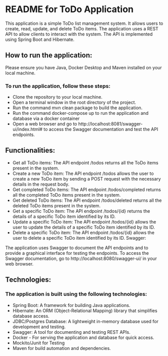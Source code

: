 # README for ToDo Application

This application is a simple ToDo list management system. It allows users to create, read, update, and delete ToDo
items. The application uses a REST API to allow clients to interact with the system. The API is implemented using Spring
Boot and Hibernate.

## How to run the application:

Please ensure you have Java, Docker Desktop and Maven installed on your local machine.

### To run the application, follow these steps:

- Clone the repository to your local machine.
- Open a terminal window in the root directory of the project.
- Run the command mvn clean package to build the application.
- Run the command docker-compose up to run the application and database via a docker container
- Open a web browser and go to http://localhost:8081/swagger-ui/index.html# to access the Swagger documentation and test
  the API endpoints.

## Functionalities:

- Get all ToDo items: The API endpoint /todos returns all the ToDo items present in the system.
- Create a new ToDo item: The API endpoint /todos allows the user to create a new ToDo item by sending a POST request
  with the necessary details in the request body.
- Get completed ToDo items: The API endpoint /todos/completed returns all the completed ToDo items present in the
  system.
- Get deleted ToDo items: The API endpoint /todos/deleted returns all the deleted ToDo items present in the system.
- Get a specific ToDo item: The API endpoint /todos/{id} returns the details of a specific ToDo item identified by its
  ID.
- Update a specific ToDo item: The API endpoint /todos/{id} allows the user to update the details of a specific ToDo
  item identified by its ID.
- Delete a specific ToDo item: The API endpoint /todos/{id} allows the user to delete a specific ToDo item identified by
  its ID.
  Swagger:

The application uses Swagger to document the API endpoints and to provide a graphical interface for testing the
endpoints. To access the Swagger documentation, go to http://localhost:8080/swagger-ui/ in your web browser.

## Technologies:

### The application is built using the following technologies:

- Spring Boot: A framework for building Java applications.
- Hibernate: An ORM (Object-Relational Mapping) library that simplifies database access.
- JDBC/Postgres Database: A lightweight in-memory database used for development and testing.
- Swagger: A tool for documenting and testing REST APIs.
- Docker - For serving the application and database for quick access.
- Mockito/Junit for Testing
- Maven for build automation and dependencies.

